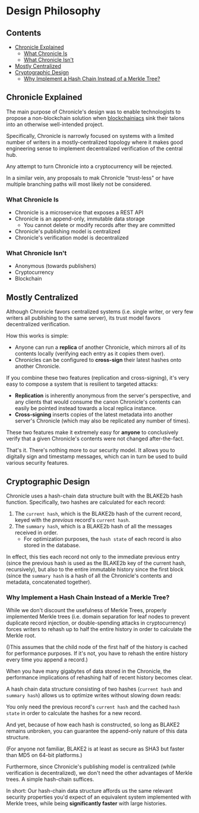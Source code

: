 # Design Philosophy

## Contents

* [Chronicle Explained](#chronicle-explained)
  * [What Chronicle Is](#what-chronicle-is)
  * [What Chronicle Isn't](#what-chronicle-isnt)
* [Mostly Centralized](#mostly-centralized)
* [Cryptographic Design](#cryptographic-design)
  * [Why Implement a Hash Chain Instead of a Merkle Tree?](#why-implement-a-hash-chain-instead-of-a-merkle-tree)

## Chronicle Explained

The main purpose of Chronicle's design was to enable technologists
to propose a non-blockchain solution when [blockchainiacs](https://tonyarcieri.com/on-the-dangers-of-a-blockchain-monoculture)
sink their talons into an otherwise well-intended project.

Specifically, Chronicle is narrowly focused on systems with a limited
number of writers in a mostly-centralized topology where it makes
good engineering sense to implement decentralized verification of
the central hub.

Any attempt to turn Chronicle into a cryptocurrency will be rejected.

In a similar vein, any proposals to mak Chronicle "trust-less" or have
multiple branching paths will most likely not be considered.

### What Chronicle Is

* Chronicle is a microservice that exposes a REST API
* Chronicle is an append-only, immutable data storage
  * You cannot delete or modify records after they are committed
* Chronicle's publishing model is centralized
* Chronicle's verification model is decentralized

### What Chronicle Isn't

* Anonymous (towards publishers)
* Cryptocurrency
* Blockchain

## Mostly Centralized

Although Chronicle favors centralized systems (i.e. single writer, or
very few writers all publishing to the same server), its trust model
favors decentralized verification.

How this works is simple:

* Anyone can run a **replica** of another Chronicle, which mirrors all
  of its contents locally (verifying each entry as it copies them over).
* Chronicles can be configured to **cross-sign** their latest hashes
  onto another Chronicle.

If you combine these two features (replication and cross-signing), it's
very easy to compose a system that is resilient to targeted attacks:

* **Replication** is inherently anonymous from the server's perspective,
  and any clients that would consume the canon Chronicle's contents can
  easily be pointed instead towards a local replica instance.
* **Cross-signing** inserts copies of the latest metadata into another
  server's Chronicle (which may also be replicated any number of times).

These two features make it extremely easy for **anyone** to conclusively
verify that a given Chronicle's contents were not changed after-the-fact.

That's it. There's nothing more to our security model. It allows you to
digitally sign and timestamp messages, which can in turn be used to build
various security features.

## Cryptographic Design

Chronicle uses a hash-chain data structure built with the BLAKE2b hash
function. Specifically, two hashes are calculated for each record:

1. The `current hash`, which is the BLAKE2b hash of the current record,
   keyed with the *previous* record's `current hash`.
2. The `summary hash`, which is a BLAKE2b hash of all the messages
   received in order. 
   * For optimization purposes, the `hash state` of each record is also
     stored in the database.

In effect, this ties each record not only to the immediate previous entry
(since the previous hash is used as the BLAKE2b key of the current hash,
recursively), but also to the entire immutable history since the first
block (since the `summary hash` is a hash of all the Chronicle's contents
and metadata, concatenated together).

### Why Implement a Hash Chain Instead of a Merkle Tree?

While we don't discount the usefulness of Merkle Trees, properly implemented
Merkle trees (i.e. domain separation for leaf nodes to prevent duplicate
record injection, or double-spending attacks in cryptocurrency) forces writers
to rehash up to half the entire history in order to calculate the Merkle root.

()This assumes that the child node of the first half of the history is cached
for performance purposes. If it's not, you have to rehash the entire history
every time you append a record.)

When you have many gigabytes of data stored in the Chronicle, the performance
implications of rehashing half of recent history becomes clear.

A hash chain data structure consisting of two hashes (`current hash` and 
`summary hash`) allows us to optimize writes without slowing down reads:
 
You only need the previous record's `current hash` and the cached
`hash state` in order to calculate the hashes for a new record.

And yet, because of how each hash is constructed, so long as BLAKE2 remains
unbroken, you can guarantee the append-only nature of this data structure. 

(For anyone not familiar, BLAKE2 is at least as secure as SHA3 but faster
than MD5 on 64-bit platforms.)

Furthermore, since Chronicle's publishing model is centralized (while
verification is decentralized), we don't need the other advantages of
Merkle trees. A simple hash-chain suffices.

In short: Our hash-chain data structure affords us the same relevant
security properties you'd expect of an equivalent system implemented
with Merkle trees, while being **significantly faster** with large
histories.

